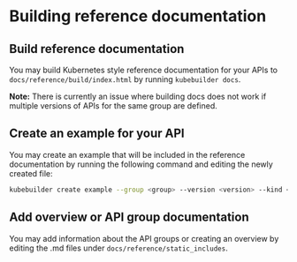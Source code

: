 # Building reference documentation

## Build reference documentation

You may build Kubernetes style reference documentation for your APIs to `docs/reference/build/index.html` by
running `kubebuilder docs`.

**Note:** There is currently an issue where building docs does not work if multiple versions of APIs for the
same group are defined.

## Create an example for your API

You may create an example that will be included in the reference documentation by running the following command
and editing the newly created file:

```sh
kubebuilder create example --group <group> --version <version> --kind <kind>
```

## Add overview or API group documentation

You may add information about the API groups or creating an overview by editing the .md files
under `docs/reference/static_includes`.